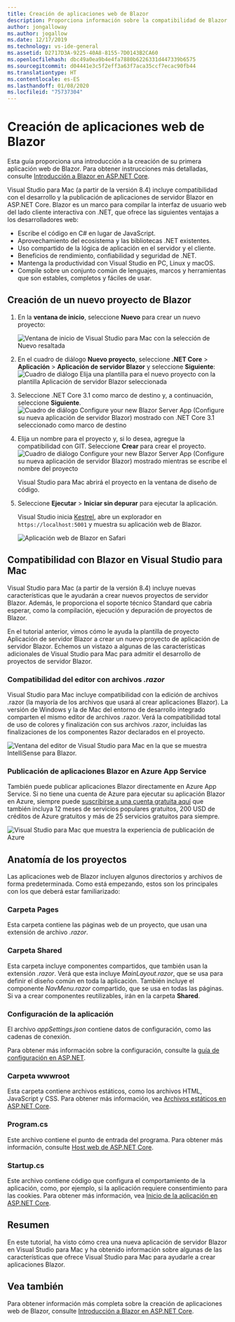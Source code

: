 ```yaml
---
title: Creación de aplicaciones web de Blazor
description: Proporciona información sobre la compatibilidad de Blazor en aplicaciones de ASP.NET Core en Visual Studio para Mac.
author: jongalloway
ms.author: jogallow
ms.date: 12/17/2019
ms.technology: vs-ide-general
ms.assetid: D2717D3A-9225-40A8-8155-7D0143B2CA60
ms.openlocfilehash: dbc49a0ea9b4e4fa7880b6226331d447339b6575
ms.sourcegitcommit: d04441e3c5f2eff3a63f7aca35ccf7ecac90fb44
ms.translationtype: HT
ms.contentlocale: es-ES
ms.lasthandoff: 01/08/2020
ms.locfileid: "75737304"
---
```

# <a name="create-blazor-web-apps"></a>Creación de aplicaciones web de Blazor

Esta guía proporciona una introducción a la creación de su primera aplicación web de Blazor. Para obtener instrucciones más detalladas, consulte [Introducción a Blazor en ASP.NET Core](/aspnet/core/blazor/index).

Visual Studio para Mac (a partir de la versión 8.4) incluye compatibilidad con el desarrollo y la publicación de aplicaciones de servidor Blazor en ASP.NET Core. Blazor es un marco para compilar la interfaz de usuario web del lado cliente interactiva con .NET, que ofrece las siguientes ventajas a los desarrolladores web:

* Escribe el código en C# en lugar de JavaScript.
* Aprovechamiento del ecosistema y las bibliotecas .NET existentes.
* Uso compartido de la lógica de aplicación en el servidor y el cliente.
* Beneficios de rendimiento, confiabilidad y seguridad de .NET.
* Mantenga la productividad con Visual Studio en PC, Linux y macOS.
* Compile sobre un conjunto común de lenguajes, marcos y herramientas que son estables, completos y fáciles de usar.

## <a name="creating-a-new-blazor-project"></a>Creación de un nuevo proyecto de Blazor

1. En la **ventana de inicio**, seleccione **Nuevo** para crear un nuevo proyecto:

   ![Ventana de inicio de Visual Studio para Mac con la selección de Nuevo resaltada](media/blazor-new-project.png)
1. En el cuadro de diálogo **Nuevo proyecto**, seleccione **.NET Core** > **Aplicación** > **Aplicación de servidor Blazor** y seleccione **Siguiente**: ![Cuadro de diálogo Elija una plantilla para el nuevo proyecto con la plantilla Aplicación de servidor Blazor seleccionada](media/blazor-project-template.png)

1. Seleccione .NET Core 3.1 como marco de destino y, a continuación, seleccione **Siguiente**. 
   ![Cuadro de diálogo Configure your new Blazor Server App (Configure su nueva aplicación de servidor Blazor) mostrado con .NET Core 3.1 seleccionado como marco de destino](media/blazor-select-target-framework.png)

1. Elija un nombre para el proyecto y, si lo desea, agregue la compatibilidad con GIT. Seleccione **Crear** para crear el proyecto.
   ![Cuadro de diálogo Configure your new Blazor Server App (Configure su nueva aplicación de servidor Blazor) mostrado mientras se escribe el nombre del proyecto](media/blazor-name-project.png)

   Visual Studio para Mac abrirá el proyecto en la ventana de diseño de código.
1. Seleccione **Ejecutar** > **Iniciar sin depurar** para ejecutar la aplicación.

   Visual Studio inicia [Kestrel](/aspnet/core/fundamentals/servers/kestrel), abre un explorador en `https://localhost:5001` y muestra su aplicación web de Blazor.

   ![Aplicación web de Blazor en Safari](media/blazor-new-app-in-edge.png)

## <a name="blazor-support-in-visual-studio-for-mac"></a>Compatibilidad con Blazor en Visual Studio para Mac

Visual Studio para Mac (a partir de la versión 8.4) incluye nuevas características que le ayudarán a crear nuevos proyectos de servidor Blazor. Además, le proporciona el soporte técnico Standard que cabría esperar, como la compilación, ejecución y depuración de proyectos de Blazor. 

En el tutorial anterior, vimos cómo le ayuda la plantilla de proyecto Aplicación de servidor Blazor a crear un nuevo proyecto de aplicación de servidor Blazor. Echemos un vistazo a algunas de las características adicionales de Visual Studio para Mac para admitir el desarrollo de proyectos de servidor Blazor.

### <a name="editor-support-for-razor-files"></a>Compatibilidad del editor con archivos *.razor*
Visual Studio para Mac incluye compatibilidad con la edición de archivos .razor (la mayoría de los archivos que usará al crear aplicaciones Blazor). La versión de Windows y la de Mac del entorno de desarrollo integrado comparten el mismo editor de archivos .razor. Verá la compatibilidad total de uso de colores y finalización con sus archivos .razor, incluidas las finalizaciones de los componentes Razor declarados en el proyecto.

![Ventana del editor de Visual Studio para Mac en la que se muestra IntelliSense para Blazor.](media/blazor-intellisense.png)

### <a name="publishing-blazor-applications-to-azure-app-service"></a>Publicación de aplicaciones Blazor en Azure App Service
También puede publicar aplicaciones Blazor directamente en Azure App Service. Si no tiene una cuenta de Azure para ejecutar su aplicación Blazor en Azure, siempre puede [suscribirse a una cuenta gratuita aquí](https://azure.microsoft.com/free) que también incluya 12 meses de servicios populares gratuitos, 200 USD de créditos de Azure gratuitos y más de 25 servicios gratuitos para siempre.

![Visual Studio para Mac que muestra la experiencia de publicación de Azure](media/blazor-azure-publish.png)

## <a name="project-anatomy"></a>Anatomía de los proyectos

Las aplicaciones web de Blazor incluyen algunos directorios y archivos de forma predeterminada. Como está empezando, estos son los principales con los que deberá estar familiarizado:

### <a name="pages-folder"></a>Carpeta Pages

Esta carpeta contiene las páginas web de un proyecto, que usan una extensión de archivo *.razor*.

### <a name="shared-folder"></a>Carpeta Shared

Esta carpeta incluye componentes compartidos, que también usan la extensión *.razor*. Verá que esta incluye *MainLayout.razor*, que se usa para definir el diseño común en toda la aplicación. También incluye el componente *NavMenu.razor* compartido, que se usa en todas las páginas. Si va a crear componentes reutilizables, irán en la carpeta **Shared**.

### <a name="app-settings"></a>Configuración de la aplicación

El archivo *appSettings.json* contiene datos de configuración, como las cadenas de conexión.

Para obtener más información sobre la configuración, consulte la [guía de configuración en ASP.NET](/aspnet/core/fundamentals/configuration/index).

### <a name="wwwroot-folder"></a>Carpeta wwwroot

Esta carpeta contiene archivos estáticos, como los archivos HTML, JavaScript y CSS. Para obtener más información, vea [Archivos estáticos en ASP.NET Core](/aspnet/core/fundamentals/static-files).

### <a name="programcs"></a>Program.cs

Este archivo contiene el punto de entrada del programa. Para obtener más información, consulte [Host web de ASP.NET Core](/aspnet/core/fundamentals/host/web-host).

### <a name="startupcs"></a>Startup.cs

Este archivo contiene código que configura el comportamiento de la aplicación, como, por ejemplo, si la aplicación requiere consentimiento para las cookies. Para obtener más información, vea [Inicio de la aplicación en ASP.NET Core](/aspnet/core/fundamentals/startup).

## <a name="summary"></a>Resumen
En este tutorial, ha visto cómo crea una nueva aplicación de servidor Blazor en Visual Studio para Mac y ha obtenido información sobre algunas de las características que ofrece Visual Studio para Mac para ayudarle a crear aplicaciones Blazor.

## <a name="see-also"></a>Vea también

Para obtener información más completa sobre la creación de aplicaciones web de Blazor, consulte [Introducción a Blazor en ASP.NET Core](/aspnet/core/blazor/index).
